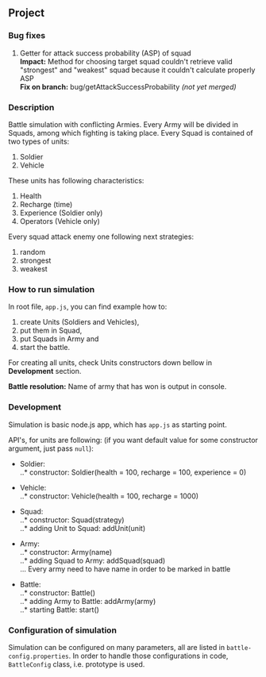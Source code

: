 ## Project
### Bug fixes
1. Getter for attack success probability (ASP) of squad               
**Impact:** Method for choosing target squad couldn't retrieve valid "strongest" and "weakest" squad
because it couldn't calculate properly ASP                        
**Fix on branch:** bug/getAttackSuccessProbability *(not yet merged)*                 

### Description
Battle simulation with conflicting Armies. Every Army will be divided in Squads, among which fighting is taking place. 
Every Squad is contained of two types of units:   
1. Soldier    
2. Vehicle    

These units has following characteristics:   
1. Health    
2. Recharge (time)   
3. Experience (Soldier only)   
4. Operators (Vehicle only)    
   
Every squad attack enemy one following next strategies:   
1. random    
2. strongest   
3. weakest   
   
### How to run simulation
In root file, `app.js`, you can find example how to:  
1. create Units (Soldiers and Vehicles),     
2. put them in Squad,     
3. put Squads in Army and     
4. start the battle.    

For creating all units, check Units constructors down bellow in **Development** section.   

**Battle resolution:** Name of army that has won is output in console.   

### Development   
Simulation is basic node.js app, which has `app.js` as starting point.    

API's, for units are following: (if you want default value for some constructor argument, just pass `null`):   

* Soldier:   
..* constructor: Soldier(health = 100, recharge = 100, experience = 0)    

* Vehicle:   
..* constructor: Vehicle(health = 100, recharge = 1000)   

* Squad:    
..* constructor: Squad(strategy)   
..* adding Unit to Squad: addUnit(unit)   

* Army:   
..* constructor: Army(name)   
..* adding Squad to Army: addSquad(squad)   
... Every army need to have name in order to be marked in battle   

* Battle:  
..* constructor: Battle()   
..* adding Army to Battle: addArmy(army)   
..* starting Battle: start()   

### Configuration of simulation
Simulation can be configured on many parameters, all are listed in `battle-config.properties`.
In order to handle those configurations in code, `BattleConfig` class, i.e. prototype is used.


